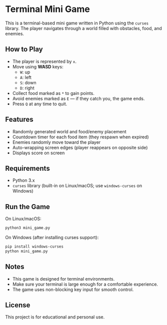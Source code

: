# Terminal Mini Game

This is a terminal-based mini game written in Python using the `curses` library. The player navigates through a world filled with obstacles, food, and enemies.

## How to Play

- The player is represented by `x`.
- Move using **WASD** keys:
  - `W`: up
  - `A`: left
  - `S`: down
  - `D`: right
- Collect food marked as `*` to gain points.
- Avoid enemies marked as `E` — if they catch you, the game ends.
- Press `Q` at any time to quit.

## Features

- Randomly generated world and food/enemy placement
- Countdown timer for each food item (they respawn when expired)
- Enemies randomly move toward the player
- Auto-wrapping screen edges (player reappears on opposite side)
- Displays score on screen

## Requirements

- Python 3.x
- `curses` library (built-in on Linux/macOS; use `windows-curses` on Windows)

## Run the Game

On Linux/macOS:

```bash
python3 mini_game.py
```

On Windows (after installing curses support):

```bash
pip install windows-curses
python mini_game.py
```

## Notes

- This game is designed for terminal environments.
- Make sure your terminal is large enough for a comfortable experience.
- The game uses non-blocking key input for smooth control.

## License

This project is for educational and personal use.